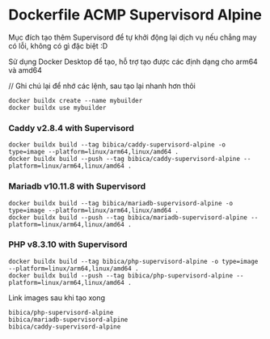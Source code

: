 # Dockerfile ACMP Supervisord Alpine
Mục đích tạo thêm Supervisord để tự khởi động lại dịch vụ nếu chẳng may có lỗi, không có gì đặc biệt :D

Sử dụng Docker Desktop để tạo, hỗ trợ tạo được các định dạng cho arm64 và amd64

// Ghi chú lại để nhớ các lệnh, sau tạo lại nhanh hơn thôi
```
docker buildx create --name mybuilder
docker buildx use mybuilder
```
### Caddy v2.8.4 with Supervisord
```
docker buildx build --tag bibica/caddy-supervisord-alpine -o type=image --platform=linux/arm64,linux/amd64 .
docker buildx build --push --tag bibica/caddy-supervisord-alpine --platform=linux/arm64,linux/amd64 .
````
### Mariadb v10.11.8 with Supervisord
```
docker buildx build --tag bibica/mariadb-supervisord-alpine -o type=image --platform=linux/arm64,linux/amd64 .
docker buildx build --push --tag bibica/mariadb-supervisord-alpine --platform=linux/arm64,linux/amd64 .
```
### PHP v8.3.10 with Supervisord
```
docker buildx build --tag bibica/php-supervisord-alpine -o type=image --platform=linux/arm64,linux/amd64 .
docker buildx build --push --tag bibica/php-supervisord-alpine --platform=linux/arm64,linux/amd64 .
```
Link images sau khi tạo xong
```
bibica/php-supervisord-alpine
bibica/mariadb-supervisord-alpine
bibica/caddy-supervisord-alpine
```
